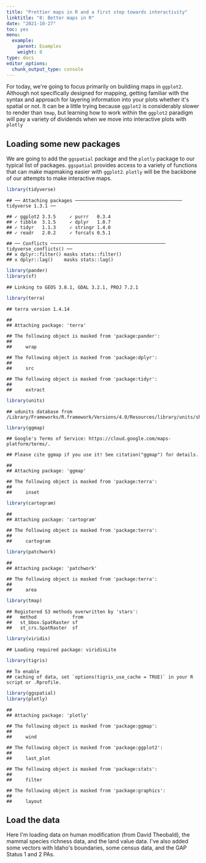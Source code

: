 ```yaml
---
title: "Prettier maps in R and a first step towards interactivity"
linktitle: "8: Better maps in R"
date: "2021-10-27"
toc: yes
menu:
  example:
    parent: Examples
    weight: 8
type: docs
editor_options: 
  chunk_output_type: console
---
```



For today, we're going to focus primarily on buildiing maps in `ggplot2`. Although not specifically designed for mapping, getting familiar with the syntax and approach for layering information into your plots whether it's spatial or not. It can be a little trying because `ggplot2` is considerably slower to render than `tmap`, but learning how to work within the `ggplot2` paradigm will pay a variety of dividends when we move into interactive plots with `plotly`

## Loading some new packages

We are going to add the `ggspatial` package and the `plotly` package to  our typical list of packages. `ggspatial` provides access to a variety of functions that can make mapmaking easier with `ggplot2`. `plotly` will be the backbone of our attempts to make interactive maps.


```r
library(tidyverse)
```

```
## ── Attaching packages ─────────────────────────────────────── tidyverse 1.3.1 ──
```

```
## ✓ ggplot2 3.3.5     ✓ purrr   0.3.4
## ✓ tibble  3.1.5     ✓ dplyr   1.0.7
## ✓ tidyr   1.1.3     ✓ stringr 1.4.0
## ✓ readr   2.0.2     ✓ forcats 0.5.1
```

```
## ── Conflicts ────────────────────────────────────────── tidyverse_conflicts() ──
## x dplyr::filter() masks stats::filter()
## x dplyr::lag()    masks stats::lag()
```

```r
library(pander)
library(sf)
```

```
## Linking to GEOS 3.8.1, GDAL 3.2.1, PROJ 7.2.1
```

```r
library(terra)
```

```
## terra version 1.4.14
```

```
## 
## Attaching package: 'terra'
```

```
## The following object is masked from 'package:pander':
## 
##     wrap
```

```
## The following object is masked from 'package:dplyr':
## 
##     src
```

```
## The following object is masked from 'package:tidyr':
## 
##     extract
```

```r
library(units)
```

```
## udunits database from /Library/Frameworks/R.framework/Versions/4.0/Resources/library/units/share/udunits/udunits2.xml
```

```r
library(ggmap)
```

```
## Google's Terms of Service: https://cloud.google.com/maps-platform/terms/.
```

```
## Please cite ggmap if you use it! See citation("ggmap") for details.
```

```
## 
## Attaching package: 'ggmap'
```

```
## The following object is masked from 'package:terra':
## 
##     inset
```

```r
library(cartogram)
```

```
## 
## Attaching package: 'cartogram'
```

```
## The following object is masked from 'package:terra':
## 
##     cartogram
```

```r
library(patchwork)
```

```
## 
## Attaching package: 'patchwork'
```

```
## The following object is masked from 'package:terra':
## 
##     area
```

```r
library(tmap)
```

```
## Registered S3 methods overwritten by 'stars':
##   method             from
##   st_bbox.SpatRaster sf  
##   st_crs.SpatRaster  sf
```

```r
library(viridis)
```

```
## Loading required package: viridisLite
```

```r
library(tigris)
```

```
## To enable 
## caching of data, set `options(tigris_use_cache = TRUE)` in your R script or .Rprofile.
```

```r
library(ggspatial)
library(plotly)
```

```
## 
## Attaching package: 'plotly'
```

```
## The following object is masked from 'package:ggmap':
## 
##     wind
```

```
## The following object is masked from 'package:ggplot2':
## 
##     last_plot
```

```
## The following object is masked from 'package:stats':
## 
##     filter
```

```
## The following object is masked from 'package:graphics':
## 
##     layout
```

## Load the data

Here I'm loading data on human modification (from David Theobald), the mammal species richness data, and the land value data. I've also added some vectors with Idaho's boundaries, some census data, and the GAP Status 1 and 2 PAs.
















